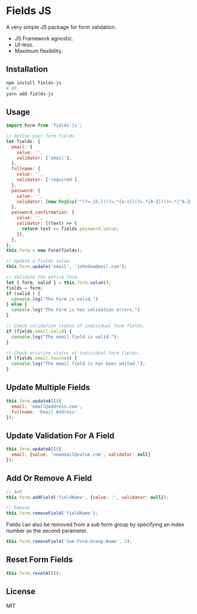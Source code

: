# Fields JS

A very simple JS package for form validation.

- JS Framework agnostic.
- UI-less.
- Maximum flexibility.

## Installation

```sh
npm install fields-js
# OR
yarn add fields-js
```

## Usage

```js
import Form from 'fields-js';

// Define your form fields.
let fields: {
  email: {
    value: '',
    validator: ['email'],
  },
  fullname: {
    value: '',
    validator: ['required'],
  },
  password: {
    value: '',
    validator: [new RegExp('^(?=.{6,})(?=.*[a-z])(?=.*[A-Z])(?=.*[^A-Za-z 0-9]).*$')],
  },
  password_confirmation: {
    value: '',
    validator: [(text) => {
      return text == fields.password.value;
    }],
  },
};
this.form = new Form(fields);

// Update a fields value.
this.form.update('email', 'johndoe@mail.com');

// Validate the entire form.
let { form, valid } = this.form.value();
fields = form;
if (valid ) { 
  console.log("The Form is valid.")
} else {
  console.log("The Form is has validation errors.")
}

// Check validation status of individual form fields.
if (fields.email.valid) {
  console.log("The email field is valid.");
}

// Check pristine status of individual form fields.
if (fields.email.touched) {
  console.log("The email field is has been edited.");
}
```

## Update Multiple Fields
```js
this.form.updateAll({ 
  email: 'email@address.com',  
  fullname: 'Email Address' 
});
```

## Update Validation For A Field
```js
this.form.updateAll({ 
  email: {value: 'newemail@value.com', validator: null}
});
```

## Add Or Remove A Field
```js
// Add
this.form.addField('fieldName', {value: '', validator: null});

// Remove
this.form.removeField('fieldName');
```
Fields can also be removed from a sub form group by specifying an index number as the second parameter.
```js
this.form.removeField('Sub-Form-Group-Name', 2);
```

## Reset Form Fields
```js
this.form.resetAll();
```


## License

MIT
